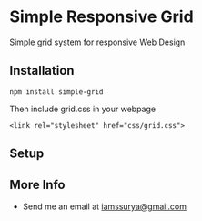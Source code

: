 Simple Responsive Grid
===

Simple grid system for responsive Web Design

Installation
---

	npm install simple-grid

Then include grid.css in your webpage

	<link rel="stylesheet" href="css/grid.css">

Setup
---


More Info
---

 * Send me an email at iamssurya@gmail.com